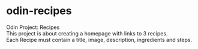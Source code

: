 # odin-recipes
Odin Project: Recipes  
This project is about creating a homepage with links to 3 recipes.  
Each Recipe must contain a title, image, description, ingredients and steps.